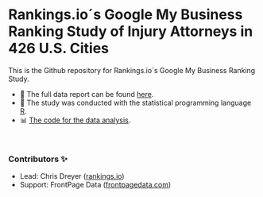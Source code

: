 # Rankings.io´s Google My Business Ranking Study of Injury Attorneys in 426 U.S. Cities

This is the Github repository for Rankings.io´s Google My Business Ranking Study.

- 📝 The full data report can be found [here](https://frontpagedata.com/google-my-business-ranking-study.html).
- 🔨 The study was conducted with the statistical programming language [R](https://www.r-project.org/).
- 📊 [The code for the data analysis](https://github.com/rankingsio/2020-GMB-study-rankings.io/blob/master/rmd/2_analysis.Rmd).


&ensp;
### Contributors ✨
- Lead: Chris Dreyer ([rankings.io](https://rankings.io/))
- Support: FrontPage Data ([frontpagedata.com](https://frontpagedata.com/))